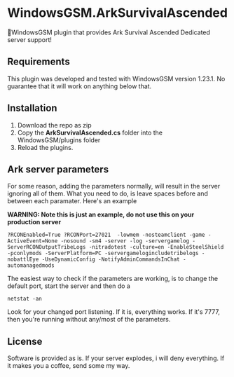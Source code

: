 # WindowsGSM.ArkSurvivalAscended
🧩WindowsGSM plugin that provides Ark Survival Ascended Dedicated server support!

## Requirements

This plugin was developed and tested with WindowsGSM version 1.23.1. No guarantee that it will work on anything below that.

## Installation

1. Download the repo as zip
2. Copy the **ArkSurvivalAscended.cs** folder into the WindowsGSM/plugins folder
3. Reload the plugins.


## Ark server parameters

For some reason, adding the parameters normally, will result in the server ignoring all of them. What you need to do, is leave spaces before and between each paramater. Here's an example

**WARNING: Note this is just an example, do not use this on your production server**

```
?RCONEnabled=True ?RCONPort=27021  -lowmem -nosteamclient -game -ActiveEvent=None -nosound -sm4 -server -log -servergamelog -ServerRCONOutputTribeLogs -nitradotest -culture=en -EnableSteelShield -pconlymods -ServerPlatform=PC -servergamelogincludetribelogs -nobattlEye -UseDynamicConfig -NotifyAdminCommandsInChat -automanagedmods
```

The easiest way to check if the parameters are working, is to change the default port, start the server and then do a
```
netstat -an
```

Look for your changed port listening. If it is, everything works. If it's 7777, then you're running without any/most of the parameters.

## License
Software is provided as is. If your server explodes, i will deny everything. If it makes you a coffee, send some my way.